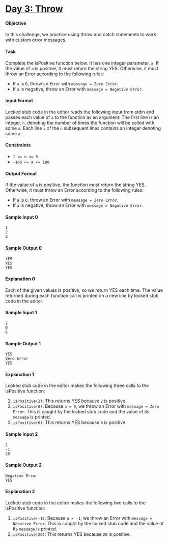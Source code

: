 # [Day 3: Throw](https://www.hackerrank.com/challenges/js10-throw)

#### Objective
In this challenge, we practice using throw and catch statements to work with custom error messages.

#### Task
Complete the isPositive function below. It has one integer parameter, `a`. If the value of `a` is positive, it must return the string YES. Otherwise, it must throw an Error according to the following rules:

- If `a` is `0`, throw an Error with `message = Zero Error`.
- If `a` is negative, throw an Error with `message = Negative Error`.

#### Input Format
Locked stub code in the editor reads the following input from stdin and passes each value of `a` to the function as an argument: 
The first line is an integer, `n`, denoting the number of times the function will be called with some `a`. 
Each line `i` of the `n` subsequent lines contains an integer denoting some `a`.

#### Constraints
- `1 <= n <= 5`
- `-100 <= a <= 100`

#### Output Format
If the value of `a` is positive, the function must return the string YES. Otherwise, it must throw an Error according to the following rules:

- If `a` is `0`, throw an Error with `message = Zero Error`.
- If `a` is negative, throw an Error with `message = Negative Error`.


#### Sample Input 0
```
1
2
3
```

#### Sample Output 0
```
YES
YES
YES
```

#### Explanation 0
Each of the given values is positive, so we return YES each time. The value returned during each function call is printed on a new line by locked stub code in the editor.

#### Sample Input 1
```
2
0
6
```

#### Sample Output 1
```
YES
Zero Error
YES
```

#### Explanation 1
Locked stub code in the editor makes the following three calls to the isPositive function:

1. `isPositive(2)`: This returns YES because `2` is positive.
2. `isPositive(0)`: Because `a = 0`, we throw an Error with `message = Zero Error`. This is caught by the locked stub code and the value of its `message` is printed.
3. `isPositive(6)`: This returns YES because `6` is positive.

#### Sample Input 2
```
2
-1
20
```

#### Sample Output 2
```
Negative Error
YES
```

#### Explanation 2

Locked stub code in the editor makes the following two calls to the isPositive function:

1. `isPositive(-1)`: Because `a = -1`, we throw an Error with `message = Negative Error`. This is caught by the locked stub code and the value of its `message` is printed.
2. `isPositive(20)`: This returns YES because `20` is positive.